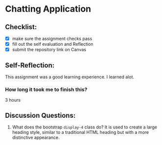 Chatting Application
=====================

## Checklist:
- [x] make sure the assignment checks pass
- [x] fill out the self evaluation and Reflection
- [x] submit the repository link on Canvas

## Self-Reflection:
<!-- Write your self-reflection under this line -->
This assignment was a good learning experience. I learned alot.
### How long it took me to finish this?
3 hours

## Discussion Questions:
1. What does the bootstrap `display-4` class do?
It is used to create a large heading style, similar to a traditional HTML heading but with a more distinctive appearance.
